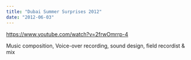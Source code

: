 ```yaml
---
title: "Dubai Summer Surprises 2012"
date: "2012-06-03"
---
```


https://www.youtube.com/watch?v=2frwOmrrp-4

Music composition, Voice-over recording, sound design, field recordist & mix
